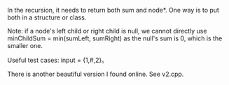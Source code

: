 In the recursion, it needs to return both sum and node*.
One way is to put both in a structure or class.

Note: if a node's left child or right child is null, we cannot directly use 
 minChildSum = min(sumLeft, sumRight) as the null's sum is 0, which is the smaller one.

Useful test cases:
   input = {1,#,2}。

There is another beautiful version I found online. See v2.cpp.


